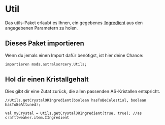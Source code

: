 # Util

Das utils-Paket erlaubt es Ihnen, ein gegebenes [IIngredient](/Vanilla/Variable_Types/IIngredient/) aus den angegebenen Parametern zu holen.

## Dieses Paket importieren

Wenn du jemals einen Import dafür benötigst, ist hier deine Chance:

```zenscript
importieren mods.astralsorcery.Utils;
```

## Hol dir einen Kristallgehalt

Dies gibt dir eine Zutat zurück, die allen passenden AS-Kristallen entspricht.

```zenscript
//Utils.getCrystalORIngredient(boolean hasToBeCelestial, boolean hasToBeAttuned);

val myCrystal = Utils.getCrystalORIngredient(true, true); //as crafttweaker.item.IIngredient
```